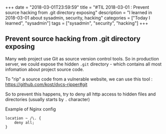 +++
date = "2018-03-01T23:59:59"
title = "#TIL 2018-03-01 : Prevent source hacking from .git directory exposing"
description = "I learned in 2018-03-01 about sysadmin, security, hacking"
categories = ["Today I learned", "sysadmin"]
tags = ["sysadmin", "security", "hacking"]
+++



## Prevent source hacking from .git directory exposing

Many web project use Git as source version control tools. So in production
server, we could expose the hidden `.git` directory - which contains all most
infomation about project source code.

To "rip" a source code from a vulnerable website, we can use this tool : https://github.com/kost/dvcs-ripper#git

So to prevent this happens, try to deny all http access to hidden files and
directories (usually starts by `.` character)

Example of Nginx config

```
location ~ /\. {
    deny all;
}
```
